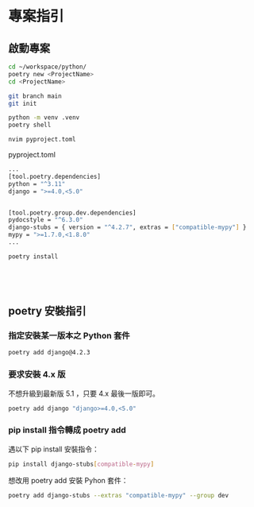 # 專案指引

## 啟動專案

```sh
cd ~/workspace/python/
poetry new <ProjectName>
cd <ProjectName>

git branch main
git init

python -m venv .venv
poetry shell
```

```sh
nvim pyproject.toml
```

pyproject.toml

```sh
...
[tool.poetry.dependencies]
python = "^3.11"
django = ">=4.0,<5.0"


[tool.poetry.group.dev.dependencies]
pydocstyle = "^6.3.0"
django-stubs = { version = "^4.2.7", extras = ["compatible-mypy"] }
mypy = ">=1.7.0,<1.8.0"
...
```

```sh
poetry install
```

```sh

```

```sh

```

```sh

```

```sh

```

## poetry 安裝指引

### 指定安裝某一版本之 Python 套件

```sh
poetry add django@4.2.3
```

### 要求安裝 4.x 版

不想升級到最新版 5.1 ，只要 4.x 最後一版即可。

```sh
poetry add django "django>=4.0,<5.0"
```

### pip install 指令轉成 poetry add

遇以下 pip install 安裝指令：

```sh
pip install django-stubs[compatible-mypy]
```

想改用 poetry add 安裝 Pyhon 套件：

```sh
poetry add django-stubs --extras "compatible-mypy" --group dev
```
